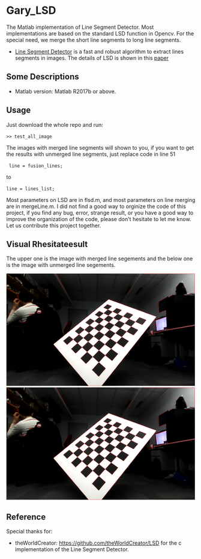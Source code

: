 # Gary_LSD
The Matlab implementation of Line Segment Detector. Most implementations are based on the standard LSD function in Opencv. For the special need, we merge the short line segments to long line segments.

* [Line Segment Detector](http://www.ipol.im/pub/art/2012/gjmr-lsd/) is a fast and robust algorithm to extract lines segments in images. The details of LSD is shown in this [paper](http://www.ipol.im/pub/art/2012/gjmr-lsd/article.pdf)

## Some Descriptions
* Matlab version: Matlab R2017b or above.

## Usage
Just download the whole repo and run:
```
>> test_all_image
```
The images with merged line segments will shown to you, if you want to get the results with unmerged line segments, just replace code in line 51
```
 line = fusion_lines; 
```
to 
```
line = lines_list;
```
Most parameters on LSD are in flsd.m, and most parameters on line merging are in mergeLine.m. I did not find a good way to orginize the code of this project, if you find any bug, error, strange result, or you have a good way to improve the organization of the code, please don't hesitate to let me know. Let us contribute this project together.
## Visual Rhesitateesult
The upper one is the image with merged line segements and the below one is the image with unmerged line segements.
<p align="center">
  <img src="https://github.com/Garyandtang/Gary_LSD/blob/master/code/lsd_result.png" height="300">
  <img src="https://github.com/Garyandtang/Gary_LSD/blob/master/code/lsd_result.png" height="300">
</p>

## Reference
Special thanks for:
* theWorldCreator: https://github.com/theWorldCreator/LSD for the c implementation of the Line Segment Detector.

